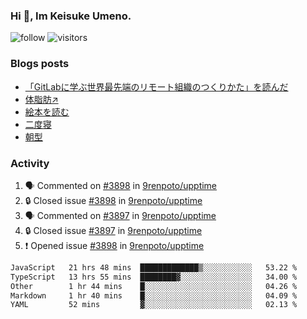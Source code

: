 ### Hi 👋, Im Keisuke Umeno.

<!--
**9renpoto/9renpoto** is a ✨ _special_ ✨ repository because its `README.md` (this file) appears on your GitHub profile.

Here are some ideas to get you started:

- 🔭 I’m currently working on ...
- 🌱 I’m currently learning ...
- 👯 I’m looking to collaborate on ...
- 🤔 I’m looking for help with ...
- 💬 Ask me about ...
- 📫 How to reach me: ...
- 😄 Pronouns: ...
- ⚡ Fun fact: ...
-->

![follow](https://img.shields.io/github/followers/9renpoto?label=Follow&style=social)
![visitors](https://komarev.com/ghpvc/?username=9renpoto&label=Profile%20views&color=0e75b6&style=flat)

### Blogs posts

<!-- BLOG-POST-LIST:START -->
- [「GitLabに学ぶ世界最先端のリモート組織のつくりかた」を読んだ](https://9renpoto.win/entry/2024/09/10/remote_organization)
- [体脂肪↗](https://9renpoto.win/entry/2024/08/12/gaining_fat)
- [絵本を読む](https://9renpoto.win/entry/2024/07/26/picture_book)
- [二度寝](https://9renpoto.win/entry/2024/07/18/going_back_to_sleep)
- [朝型](https://9renpoto.win/entry/2024/05/29/im-an-early)
<!-- BLOG-POST-LIST:END -->

### Activity

<!--START_SECTION:activity-->
1. 🗣 Commented on [#3898](https://github.com/9renpoto/upptime/issues/3898#issuecomment-2434309054) in [9renpoto/upptime](https://github.com/9renpoto/upptime)
2. 🔒 Closed issue [#3898](https://github.com/9renpoto/upptime/issues/3898) in [9renpoto/upptime](https://github.com/9renpoto/upptime)
3. 🗣 Commented on [#3897](https://github.com/9renpoto/upptime/issues/3897#issuecomment-2434308969) in [9renpoto/upptime](https://github.com/9renpoto/upptime)
4. 🔒 Closed issue [#3897](https://github.com/9renpoto/upptime/issues/3897) in [9renpoto/upptime](https://github.com/9renpoto/upptime)
5. ❗ Opened issue [#3898](https://github.com/9renpoto/upptime/issues/3898) in [9renpoto/upptime](https://github.com/9renpoto/upptime)
<!--END_SECTION:activity-->

<!--START_SECTION:waka-->

```txt
JavaScript   21 hrs 48 mins  █████████████▒░░░░░░░░░░░   53.22 %
TypeScript   13 hrs 55 mins  ████████▓░░░░░░░░░░░░░░░░   34.00 %
Other        1 hr 44 mins    █░░░░░░░░░░░░░░░░░░░░░░░░   04.26 %
Markdown     1 hr 40 mins    █░░░░░░░░░░░░░░░░░░░░░░░░   04.09 %
YAML         52 mins         ▓░░░░░░░░░░░░░░░░░░░░░░░░   02.13 %
```

<!--END_SECTION:waka-->
